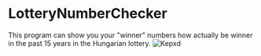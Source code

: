 # LotteryNumberChecker
This program can show you your "winner" numbers how actually be winner in the past 15 years in the Hungarian lottery.
![Kepxd](http://web.unideb.hu/zsolt.berecz/lotto.png)

